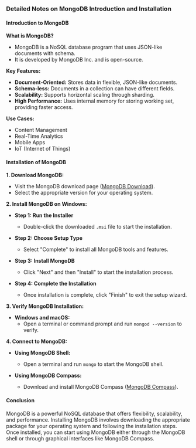 ### Detailed Notes on MongoDB Introduction and Installation

#### Introduction to MongoDB

**What is MongoDB?**
- MongoDB is a NoSQL database program that uses JSON-like documents with schema.
- It is developed by MongoDB Inc. and is open-source.

**Key Features:**
- **Document-Oriented:** Stores data in flexible, JSON-like documents.
- **Schema-less:** Documents in a collection can have different fields.
- **Scalability:** Supports horizontal scaling through sharding.
- **High Performance:** Uses internal memory for storing working set, providing faster access.

**Use Cases:**
- Content Management
- Real-Time Analytics
- Mobile Apps
- IoT (Internet of Things)

#### Installation of MongoDB

**1. Download MongoDB:**
- Visit the MongoDB download page ([MongoDB Download](https://www.mongodb.com/try/download/community)).
- Select the appropriate version for your operating system.

**2. Install MongoDB on Windows:**

- **Step 1: Run the Installer**
  - Double-click the downloaded `.msi` file to start the installation.

- **Step 2: Choose Setup Type**
  - Select "Complete" to install all MongoDB tools and features.

- **Step 3: Install MongoDB**
  - Click "Next" and then "Install" to start the installation process.

- **Step 4: Complete the Installation**
  - Once installation is complete, click "Finish" to exit the setup wizard.


**3. Verify MongoDB Installation:**

- **Windows and macOS:**
  - Open a terminal or command prompt and run `mongod --version` to verify.

**4. Connect to MongoDB:**

- **Using MongoDB Shell:**
  - Open a terminal and run `mongo` to start the MongoDB shell.

- **Using MongoDB Compass:**
  - Download and install MongoDB Compass ([MongoDB Compass](https://www.mongodb.com/products/compass)).

#### Conclusion

MongoDB is a powerful NoSQL database that offers flexibility, scalability, and performance. Installing MongoDB involves downloading the appropriate package for your operating system and following the installation steps. Once installed, you can start using MongoDB either through the MongoDB shell or through graphical interfaces like MongoDB Compass.
